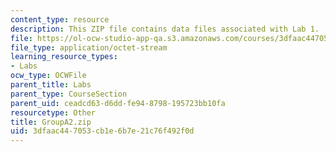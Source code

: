 ```yaml
---
content_type: resource
description: This ZIP file contains data files associated with Lab 1.
file: https://ol-ocw-studio-app-qa.s3.amazonaws.com/courses/3dfaac447053cb1e6b7e21c76f492f0d_groupA2.zip
file_type: application/octet-stream
learning_resource_types:
- Labs
ocw_type: OCWFile
parent_title: Labs
parent_type: CourseSection
parent_uid: ceadcd63-d6dd-fe94-8798-195723bb10fa
resourcetype: Other
title: GroupA2.zip
uid: 3dfaac44-7053-cb1e-6b7e-21c76f492f0d
---
```

